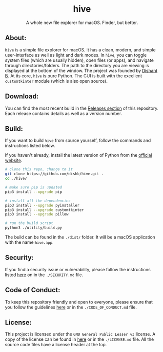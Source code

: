 <!--
    A whole new file explorer for macOS. Finder, but better.
    Copyright (C) 2023  Dishant B. (@dishb) <code.dishb@gmail.com> and contributors.

    This program is free software: you can redistribute it and/or modify
    it under the terms of the GNU General Public License as published by
    the Free Software Foundation, either version 3 of the License, or
    (at your option) any later version.

    This program is distributed in the hope that it will be useful,
    but WITHOUT ANY WARRANTY; without even the implied warranty of
    MERCHANTABILITY or FITNESS FOR A PARTICULAR PURPOSE.  See the
    GNU General Public License for more details.

    You should have received a copy of the GNU General Public License
    along with this program.  If not, see <https://www.gnu.org/licenses/>.
-->

<div align = 'center'>
    <h1>hive</h1>
    A whole new file explorer for macOS. Finder, but better.
</div>

## About:
`hive` is a simple file explorer for macOS. It has a clean, modern, and simple user-interface as well as light and dark modes. In `hive`, you can toggle system files (which are usually hidden), open files (or apps), and navigate through directories/folders. The path to the directory you are viewing is displayed at the bottom of the window. The project was founded by [Dishant B](https://github.com/dishb). At its core, `hive` is pure Python. The GUI is built with the excellent `customtkinter` module (which is also open source).

## Download:
You can find the most recent build in the [Releases section](https://github.com/dishb/hive/releases) of this repository. Each release contains details as well as a version number.

## Build:
If you want to build `hive` from source yourself, follow the commands and instructions listed below.

If you haven't already, install the latest version of Python from the [official website](https://python.org/downloads/).
```bash
# clone this repo, change to it
git clone https://github.com/dishb/hive.git .
cd ./hive/

# make sure pip is updated
pip3 install --upgrade pip

# install all the dependencies
pip3 install --upgrade pyinstaller
pip3 install --upgrade customtkinter
pip3 install --upgrade pillow

# run the build script
python3 ./utility/build.py
```
The build can be found in the `./dist/` folder. It will be a macOS application with the name `hive.app`.

## Security:
If you find a security issue or vulnerability, please follow the instructions listed [here](./SECURITY.md) on in the `./SECURITY.md`  file.

## Code of Conduct:
To keep this repository friendly and open to everyone, please ensure that you follow the guidelines [here](./CODE_OF_CONDUCT.md) or in the `./CODE_OF_CONDUCT.md` file.

## License:
This project is licensed under the `GNU General Public Lesser v3` license. A copy of the license can be found in [here](./LICENSE.md) or in the `./LICENSE.md` file. All the source code files have a license header at the top.
